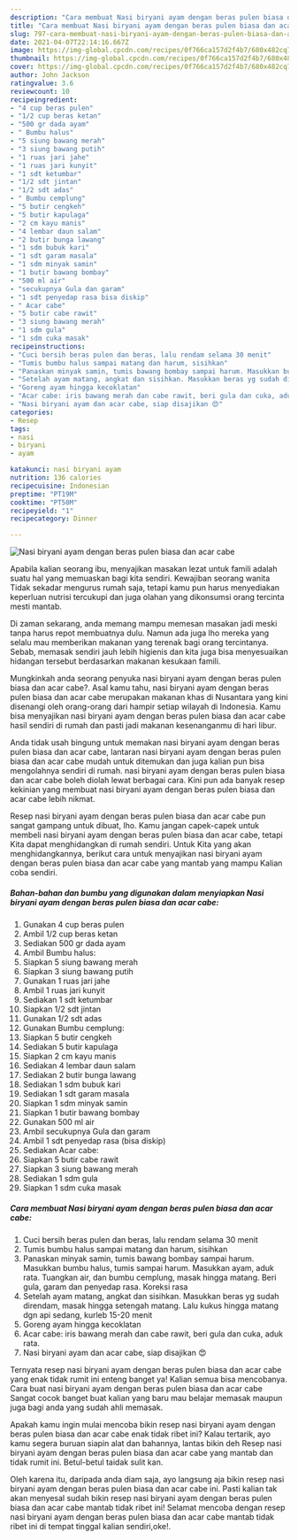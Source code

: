 ```yaml
---
description: "Cara membuat Nasi biryani ayam dengan beras pulen biasa dan acar cabe yang nikmat dan Mudah Dibuat"
title: "Cara membuat Nasi biryani ayam dengan beras pulen biasa dan acar cabe yang nikmat dan Mudah Dibuat"
slug: 797-cara-membuat-nasi-biryani-ayam-dengan-beras-pulen-biasa-dan-acar-cabe-yang-nikmat-dan-mudah-dibuat
date: 2021-04-07T22:14:16.667Z
image: https://img-global.cpcdn.com/recipes/0f766ca157d2f4b7/680x482cq70/nasi-biryani-ayam-dengan-beras-pulen-biasa-dan-acar-cabe-foto-resep-utama.jpg
thumbnail: https://img-global.cpcdn.com/recipes/0f766ca157d2f4b7/680x482cq70/nasi-biryani-ayam-dengan-beras-pulen-biasa-dan-acar-cabe-foto-resep-utama.jpg
cover: https://img-global.cpcdn.com/recipes/0f766ca157d2f4b7/680x482cq70/nasi-biryani-ayam-dengan-beras-pulen-biasa-dan-acar-cabe-foto-resep-utama.jpg
author: John Jackson
ratingvalue: 3.6
reviewcount: 10
recipeingredient:
- "4 cup beras pulen"
- "1/2 cup beras ketan"
- "500 gr dada ayam"
- " Bumbu halus"
- "5 siung bawang merah"
- "3 siung bawang putih"
- "1 ruas jari jahe"
- "1 ruas jari kunyit"
- "1 sdt ketumbar"
- "1/2 sdt jintan"
- "1/2 sdt adas"
- " Bumbu cemplung"
- "5 butir cengkeh"
- "5 butir kapulaga"
- "2 cm kayu manis"
- "4 lembar daun salam"
- "2 butir bunga lawang"
- "1 sdm bubuk kari"
- "1 sdt garam masala"
- "1 sdm minyak samin"
- "1 butir bawang bombay"
- "500 ml air"
- "secukupnya Gula dan garam"
- "1 sdt penyedap rasa bisa diskip"
- " Acar cabe"
- "5 butir cabe rawit"
- "3 siung bawang merah"
- "1 sdm gula"
- "1 sdm cuka masak"
recipeinstructions:
- "Cuci bersih beras pulen dan beras, lalu rendam selama 30 menit"
- "Tumis bumbu halus sampai matang dan harum, sisihkan"
- "Panaskan minyak samin, tumis bawang bombay sampai harum. Masukkan bumbu halus, tumis sampai harum. Masukkan ayam, aduk rata. Tuangkan air, dan bumbu cemplung, masak hingga matang. Beri gula, garam dan penyedap rasa. Koreksi rasa"
- "Setelah ayam matang, angkat dan sisihkan. Masukkan beras yg sudah direndam, masak hingga setengah matang. Lalu kukus hingga matang dgn api sedang, kurleb 15-20 menit"
- "Goreng ayam hingga kecoklatan"
- "Acar cabe: iris bawang merah dan cabe rawit, beri gula dan cuka, aduk rata."
- "Nasi biryani ayam dan acar cabe, siap disajikan 😍"
categories:
- Resep
tags:
- nasi
- biryani
- ayam

katakunci: nasi biryani ayam 
nutrition: 136 calories
recipecuisine: Indonesian
preptime: "PT19M"
cooktime: "PT50M"
recipeyield: "1"
recipecategory: Dinner

---
```



![Nasi biryani ayam dengan beras pulen biasa dan acar cabe](https://img-global.cpcdn.com/recipes/0f766ca157d2f4b7/680x482cq70/nasi-biryani-ayam-dengan-beras-pulen-biasa-dan-acar-cabe-foto-resep-utama.jpg)

Apabila kalian seorang ibu, menyajikan masakan lezat untuk famili adalah suatu hal yang memuaskan bagi kita sendiri. Kewajiban seorang  wanita Tidak sekadar mengurus rumah saja, tetapi kamu pun harus menyediakan keperluan nutrisi tercukupi dan juga olahan yang dikonsumsi orang tercinta mesti mantab.

Di zaman  sekarang, anda memang mampu memesan masakan jadi meski tanpa harus repot membuatnya dulu. Namun ada juga lho mereka yang selalu mau memberikan makanan yang terenak bagi orang tercintanya. Sebab, memasak sendiri jauh lebih higienis dan kita juga bisa menyesuaikan hidangan tersebut berdasarkan makanan kesukaan famili. 



Mungkinkah anda seorang penyuka nasi biryani ayam dengan beras pulen biasa dan acar cabe?. Asal kamu tahu, nasi biryani ayam dengan beras pulen biasa dan acar cabe merupakan makanan khas di Nusantara yang kini disenangi oleh orang-orang dari hampir setiap wilayah di Indonesia. Kamu bisa menyajikan nasi biryani ayam dengan beras pulen biasa dan acar cabe hasil sendiri di rumah dan pasti jadi makanan kesenanganmu di hari libur.

Anda tidak usah bingung untuk memakan nasi biryani ayam dengan beras pulen biasa dan acar cabe, lantaran nasi biryani ayam dengan beras pulen biasa dan acar cabe mudah untuk ditemukan dan juga kalian pun bisa mengolahnya sendiri di rumah. nasi biryani ayam dengan beras pulen biasa dan acar cabe boleh diolah lewat berbagai cara. Kini pun ada banyak resep kekinian yang membuat nasi biryani ayam dengan beras pulen biasa dan acar cabe lebih nikmat.

Resep nasi biryani ayam dengan beras pulen biasa dan acar cabe pun sangat gampang untuk dibuat, lho. Kamu jangan capek-capek untuk membeli nasi biryani ayam dengan beras pulen biasa dan acar cabe, tetapi Kita dapat menghidangkan di rumah sendiri. Untuk Kita yang akan menghidangkannya, berikut cara untuk menyajikan nasi biryani ayam dengan beras pulen biasa dan acar cabe yang mantab yang mampu Kalian coba sendiri.

<!--inarticleads1-->

##### Bahan-bahan dan bumbu yang digunakan dalam menyiapkan Nasi biryani ayam dengan beras pulen biasa dan acar cabe:

1. Gunakan 4 cup beras pulen
1. Ambil 1/2 cup beras ketan
1. Sediakan 500 gr dada ayam
1. Ambil  Bumbu halus:
1. Siapkan 5 siung bawang merah
1. Siapkan 3 siung bawang putih
1. Gunakan 1 ruas jari jahe
1. Ambil 1 ruas jari kunyit
1. Sediakan 1 sdt ketumbar
1. Siapkan 1/2 sdt jintan
1. Gunakan 1/2 sdt adas
1. Gunakan  Bumbu cemplung:
1. Siapkan 5 butir cengkeh
1. Sediakan 5 butir kapulaga
1. Siapkan 2 cm kayu manis
1. Sediakan 4 lembar daun salam
1. Sediakan 2 butir bunga lawang
1. Sediakan 1 sdm bubuk kari
1. Sediakan 1 sdt garam masala
1. Siapkan 1 sdm minyak samin
1. Siapkan 1 butir bawang bombay
1. Gunakan 500 ml air
1. Ambil secukupnya Gula dan garam
1. Ambil 1 sdt penyedap rasa (bisa diskip)
1. Sediakan  Acar cabe:
1. Siapkan 5 butir cabe rawit
1. Siapkan 3 siung bawang merah
1. Sediakan 1 sdm gula
1. Siapkan 1 sdm cuka masak




<!--inarticleads2-->

##### Cara membuat Nasi biryani ayam dengan beras pulen biasa dan acar cabe:

1. Cuci bersih beras pulen dan beras, lalu rendam selama 30 menit
1. Tumis bumbu halus sampai matang dan harum, sisihkan
1. Panaskan minyak samin, tumis bawang bombay sampai harum. Masukkan bumbu halus, tumis sampai harum. Masukkan ayam, aduk rata. Tuangkan air, dan bumbu cemplung, masak hingga matang. Beri gula, garam dan penyedap rasa. Koreksi rasa
1. Setelah ayam matang, angkat dan sisihkan. Masukkan beras yg sudah direndam, masak hingga setengah matang. Lalu kukus hingga matang dgn api sedang, kurleb 15-20 menit
1. Goreng ayam hingga kecoklatan
1. Acar cabe: iris bawang merah dan cabe rawit, beri gula dan cuka, aduk rata.
1. Nasi biryani ayam dan acar cabe, siap disajikan 😍




Ternyata resep nasi biryani ayam dengan beras pulen biasa dan acar cabe yang enak tidak rumit ini enteng banget ya! Kalian semua bisa mencobanya. Cara buat nasi biryani ayam dengan beras pulen biasa dan acar cabe Sangat cocok banget buat kalian yang baru mau belajar memasak maupun juga bagi anda yang sudah ahli memasak.

Apakah kamu ingin mulai mencoba bikin resep nasi biryani ayam dengan beras pulen biasa dan acar cabe enak tidak ribet ini? Kalau tertarik, ayo kamu segera buruan siapin alat dan bahannya, lantas bikin deh Resep nasi biryani ayam dengan beras pulen biasa dan acar cabe yang mantab dan tidak rumit ini. Betul-betul taidak sulit kan. 

Oleh karena itu, daripada anda diam saja, ayo langsung aja bikin resep nasi biryani ayam dengan beras pulen biasa dan acar cabe ini. Pasti kalian tak akan menyesal sudah bikin resep nasi biryani ayam dengan beras pulen biasa dan acar cabe mantab tidak ribet ini! Selamat mencoba dengan resep nasi biryani ayam dengan beras pulen biasa dan acar cabe mantab tidak ribet ini di tempat tinggal kalian sendiri,oke!.


